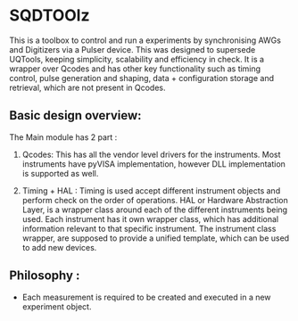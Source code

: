 # SQDTOOlz

This is a toolbox to control and run a experiments by synchronising AWGs and Digitizers via a Pulser device. This was designed to supersede UQTools, keeping simplicity, scalability and efficiency in check. It is a wrapper over Qcodes and has other key functionality such as timing control, pulse generation and shaping, data + configuration storage and retrieval, which are not present in Qcodes.

## Basic design overview:

The Main module has 2 part :

1. Qcodes: This has all the vendor level drivers for the instruments. Most instruments have pyVISA implementation, however DLL implementation is supported as well.

2. Timing + HAL : Timing is used accept different instrument objects and perform check on the order of operations. HAL or Hardware Abstraction Layer, is a wrapper class around each of the different instruments being used. Each instrument has it own wrapper class, which has additional information relevant to that specific instrument. The instrument class wrapper, are supposed to provide a unified template, which can be used to add new devices.

## Philosophy :

* Each measurement is required to be created and executed in a new experiment object.